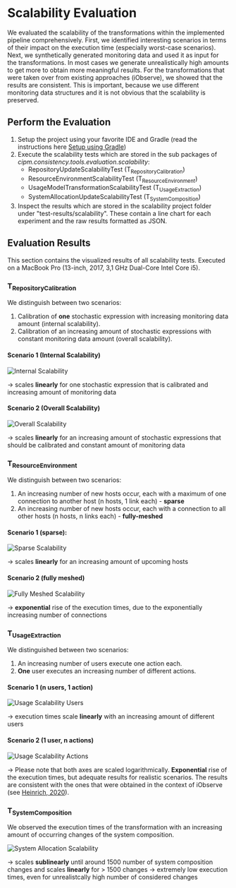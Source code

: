 # Scalability Evaluation

We evaluated the scalability of the transformations within the implemented pipeline comprehensively. First, we identified interesting scenarios in terms of their impact on the execution time (especially worst-case scenarios). Next, we synthetically generated monitoring data and used it as input for the transformations. In most cases we generate unrealistically high amounts to get more to obtain more meaningful results. For the transformations that were taken over from existing approaches (iObserve), we showed that the results are consistent. This is important, because we use different monitoring data structures and it is not obvious that the scalability is preserved.

## Perform the Evaluation
1. Setup the project using your favorite IDE and Gradle (read the instructions here [Setup using Gradle](https://github.com/CIPM-tools/CIPM-Pipeline/wiki/Setup-using-Gradle))
2. Execute the scalability tests which are stored in the sub packages of *cipm.consistency.tools.evaluation.scalability*:
    - RepositoryUpdateScalabilityTest (T<sub>RepositoryCalibration</sub>)
    - ResourceEnvironmentScalabilityTest (T<sub>ResourceEnvironment</sub>)
    - UsageModelTransformationScalabilityTest (T<sub>UsageExtraction</sub>)
    - SystemAllocationUpdateScalabilityTest (T<sub>SystemComposition</sub>)
3. Inspect the results which are stored in the scalability project folder under "test-results/scalability". These contain a line chart for each experiment and the raw results formatted as JSON.

## Evaluation Results
This section contains the visualized results of all scalability tests. Executed on a MacBook Pro (13-inch, 2017, 3,1 GHz Dual-Core Intel Core i5). 

### T<sub>RepositoryCalibration</sub>
We distinguish between two scenarios:
1. Calibration of **one** stochastic expression with increasing monitoring data amount (internal scalability).
2. Calibration of an increasing amount of stochastic expressions with constant monitoring data amount (overall scalability).

#### Scenario 1 (Internal Scalability)
![Internal Scalability](https://raw.githubusercontent.com/CIPM-tools/CIPM-Pipeline/e5d2da70421410275337b29192ab6ea776a9b524/cipm.consistency.root/cipm.consistency.tools.evaluation.scalability/test-results/scalability/scalability_repository_internal.png)

&#8594; scales **linearly** for one stochastic expression that is calibrated and increasing amount of monitoring data

#### Scenario 2 (Overall Scalability)

![Overall Scalability](https://raw.githubusercontent.com/CIPM-tools/CIPM-Pipeline/e5d2da70421410275337b29192ab6ea776a9b524/cipm.consistency.root/cipm.consistency.tools.evaluation.scalability/test-results/scalability/scalability_repository_overall.png)

&#8594; scales **linearly** for an increasing amount of stochastic expressions that should be calibrated and constant amount of monitoring data

### T<sub>ResourceEnvironment</sub>
We distinguish between two scenarios:
1. An increasing number of new hosts occur, each with a maximum of one connection to another host (n hosts, 1 link each) - **sparse**
2. An increasing number of new hosts occur, each with a connection to all other hosts (n hosts, n links each) - **fully-meshed**

#### Scenario 1 (sparse):
![Sparse Scalability](https://raw.githubusercontent.com/CIPM-tools/CIPM-Pipeline/e5d2da70421410275337b29192ab6ea776a9b524/cipm.consistency.root/cipm.consistency.tools.evaluation.scalability/test-results/scalability/scalability_resourceenv_sparse.png)

&#8594; scales **linearly** for an increasing amount of upcoming hosts

#### Scenario 2 (fully meshed)
![Fully Meshed Scalability](https://raw.githubusercontent.com/CIPM-tools/CIPM-Pipeline/e5d2da70421410275337b29192ab6ea776a9b524/cipm.consistency.root/cipm.consistency.tools.evaluation.scalability/test-results/scalability/scalability_resourceenv_fullymeshed.png)

&#8594; **exponential** rise of the execution times, due to the exponentially increasing number of connections

### T<sub>UsageExtraction</sub>
We distinguished between two scenarios:
1. An increasing number of users execute one action each.
2. **One** user executes an increasing number of different actions.

#### Scenario 1 (n users, 1 action)
![Usage Scalability Users](https://raw.githubusercontent.com/CIPM-tools/CIPM-Pipeline/e5d2da70421410275337b29192ab6ea776a9b524/cipm.consistency.root/cipm.consistency.tools.evaluation.scalability/test-results/scalability/scalability_1user1action.png)

&#8594; execution times scale **linearly** with an increasing amount of different users

#### Scenario 2 (1 user, n actions)
![Usage Scalability Actions](https://raw.githubusercontent.com/CIPM-tools/CIPM-Pipeline/e5d2da70421410275337b29192ab6ea776a9b524/cipm.consistency.root/cipm.consistency.tools.evaluation.scalability/test-results/scalability/scalability_1userNactions.png)

&#8594; Please note that both axes are scaled logarithmically. **Exponential** rise of the execution times, but adequate results for realistic scenarios. The results are consistent with the ones that were obtained in the context of iObserve (see [Heinrich, 2020](https://www.sciencedirect.com/science/article/abs/pii/S016412122030159X)).

### T<sub>SystemComposition</sub>
We observed the execution times of the transformation with an increasing amount of occurring changes of the system composition.

![System Allocation Scalability](https://raw.githubusercontent.com/CIPM-tools/CIPM-Pipeline/e5d2da70421410275337b29192ab6ea776a9b524/cipm.consistency.root/cipm.consistency.tools.evaluation.scalability/test-results/scalability/scalability_system_allocation.png)

&#8594; scales **sublinearly** until around 1500 number of system composition changes and scales **linearly** for > 1500 changes &#8594; extremely low execution times, even for unrealistcally high number of considered changes